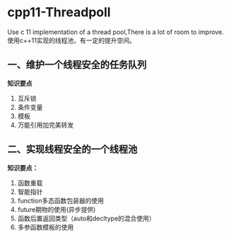 # cpp11-Threadpoll
Use c 11 implementation of a thread pool,There is a lot of room to improve.
使用c++11实现的线程池，有一定的提升空间。
##  一、维护一个线程安全的任务队列
**知识要点**

 1. 互斥锁
 2. 条件变量
 3.  模板
 4. 万能引用加完美转发
 
 ##  二、实现线程安全的一个线程池
**知识要点：**
 1. 函数重载
 2. 智能指针
 3. function多态函数包装器的使用
 4. future期物的使用(异步提供)
 5. 函数后置返回类型（auto和decltype的混合使用）
 6. 多参函数模板的使用
